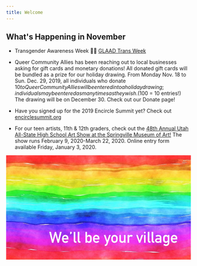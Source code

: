 ```yaml
---
title: Welcome
---
```

 
## What's Happening in November 

- Transgender Awareness Week 🏳️‍⚧ [GLAAD Trans Week](https://www.glaad.org/transweek)

- Queer Community Allies has been reaching out to local businesses asking for gift cards and monetary donations! All donated gift cards will be bundled as a prize for our holiday drawing. From Monday Nov. 18 to Sun. Dec. 29, 2019, all individuals who donate $10 to Queer Community Allies will be entered into a holiday drawing; individuals may be entered as many times as they wish. ($100 = 10 entries!) The drawing will be on December 30. Check out our Donate page! 

- Have you signed up for the 2019 Encircle Summit yet? Check out [encirclesummit.org](https://encirclesummit.org)

- For our teen artists, 11th & 12th graders, check out the [48th Annual Utah All-State High School Art Show at the Springville Museum of Art!](http://www.smofa.org/48th-high-school-art-show.php?fbclid=IwAR2dvRZwKAssmxs2dy1iTCgUC68VnJ3xFrk-sLDcx8uWzxbWj2_wAYlJ6Cs) The show runs February 9, 2020-March 22, 2020. Online entry form available Friday, January 3, 2020.

![we'll be your village](files/rainbow-banner.jpeg)

